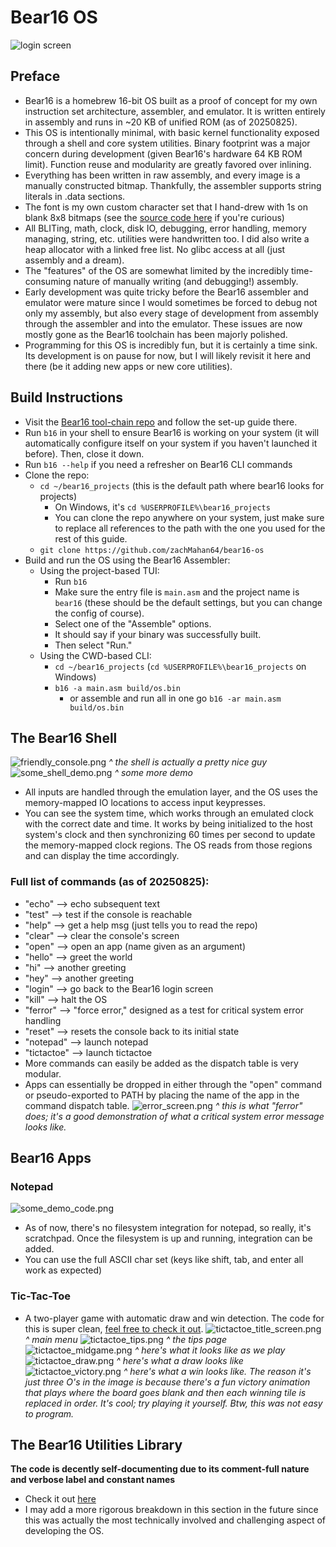 # Bear16 OS
![login screen](screenshots/login_screen.png)
## Preface
- Bear16 is a homebrew 16-bit OS built as a proof of concept for my own instruction set architecture, assembler, and emulator. It is written entirely in assembly and runs in ~20 KB of unified ROM (as of 20250825).
- This OS is intentionally minimal, with basic kernel functionality exposed through a shell and core system utilities. Binary footprint was a major concern during development (given Bear16's hardware 64 KB ROM limit). Function reuse and modularity are greatly favored over inlining.
- Everything has been written in raw assembly, and every image is a manually constructed bitmap. Thankfully, the assembler supports string literals in .data sections.
- The font is my own custom character set that I hand-drew with 1s on blank 8x8 bitmaps (see the [source code here](text_processing.asm) if you're curious)
- All BLITing, math, clock, disk IO, debugging, error handling, memory managing, string, etc. utilities were handwritten too. I did also write a heap allocator with a linked free list. No glibc access at all (just assembly and a dream).
- The "features" of the OS are somewhat limited by the incredibly time-consuming nature of manually writing (and debugging!) assembly.
- Early development was quite tricky before the Bear16 assembler and emulator were mature since I would sometimes be forced to debug not only my assembly, but also every stage of development from assembly through the assembler and into the emulator. These issues are now mostly gone as the Bear16 toolchain has been majorly polished.
- Programming for this OS is incredibly fun, but it is certainly a time sink. Its development is on pause for now, but I will likely revisit it here and there (be it adding new apps or new core utilities).
## Build Instructions
- Visit the [Bear16 tool-chain repo](https://github.com/zachMahan64/bear16) and follow the set-up guide there.
- Run `b16` in your shell to ensure Bear16 is working on your system (it will automatically configure itself on your system if you haven't launched it before). Then, close it down.
- Run `b16 --help` if you need a refresher on Bear16 CLI commands
- Clone the repo:
  - `cd ~/bear16_projects` (this is the default path where bear16 looks for projects) 
    - On Windows, it's `cd %USERPROFILE%\bear16_projects`
    - You can clone the repo anywhere on your system, just make sure to replace all references to the path with the one you used for the rest of this guide.
  - `git clone https://github.com/zachMahan64/bear16-os`
- Build and run the OS using the Bear16 Assembler:
  - Using the project-based TUI:
    - Run `b16` 
    - Make sure the entry file is `main.asm` and the project name is `bear16` (these should be the default settings, but you can change the config of course).
    - Select one of the "Assemble" options.
    - It should say if your binary was successfully built.
    - Then select "Run."
  - Using the CWD-based CLI:
    - `cd ~/bear16_projects` (`cd %USERPROFILE%\bear16_projects` on Windows)
    - `b16 -a main.asm build/os.bin`
      - or assemble and run all in one go `b16 -ar main.asm build/os.bin`

## The Bear16 Shell
![friendly_console.png](screenshots/friendly_console.png)
*^ the shell is actually a pretty nice guy*
![some_shell_demo.png](screenshots/some_shell_demo.png)
*^ some more demo*
- All inputs are handled through the emulation layer, and the OS uses the memory-mapped IO locations to access input keypresses.
- You can see the system time, which works through an emulated clock with the correct date and time. It works by being initialized to the host system's clock and then synchronizing 60 times per second to update the memory-mapped clock regions. The OS reads from those regions and can display the time accordingly.
### Full list of commands (as of 20250825):
- "echo" --> echo subsequent text
- "test" --> test if the console is reachable
- "help" --> get a help msg (just tells you to read the repo) 
- "clear" --> clear the console's screen
- "open" --> open an app (name given as an argument)
- "hello" --> greet the world
- "hi" --> another greeting
- "hey" --> another greeting
- "login" --> go back to the Bear16 login screen
- "kill" --> halt the OS
- "ferror" --> "force error," designed as a test for critical system error handling
- "reset" --> resets the console back to its initial state
- "notepad" --> launch notepad
- "tictactoe" --> launch tictactoe
- More commands can easily be added as the dispatch table is very modular.
- Apps can essentially be dropped in either through the "open" command or pseudo-exported to PATH by placing the name of the app in the command dispatch table.
![error_screen.png](screenshots/error_screen.png)
*^ this is what "ferror" does; it's a good demonstration of what a critical system error message looks like.*

## Bear16 Apps
### Notepad
![some_demo_code.png](screenshots/some_demo_code.png)
- As of now, there's no filesystem integration for notepad, so really, it's scratchpad. Once the filesystem is up and running, integration can be added.
- You can use the full ASCII char set (keys like shift, tab, and enter all work as expected)
### Tic-Tac-Toe
- A two-player game with automatic draw and win detection. The code for this is super clean, [feel free to check it out](apps/tictactoe/main.asm).
![tictactoe_title_screen.png](screenshots/tictactoe_title_screen.png)
*^ main menu*
![tictactoe_tips.png](screenshots/tictactoe_tips.png)
*^ the tips page*
![tictactoe_midgame.png](screenshots/tictactoe_midgame.png)
*^ here's what it looks like as we play*
![tictactoe_draw.png](screenshots/tictactoe_draw.png)
*^ here's what a draw looks like*
![tictactoe_victory.png](screenshots/tictactoe_victory.png)
*^ here's what a win looks like. The reason it's just three O's in the image is because there's a fun victory animation that plays where the board goes blank and then each winning tile is replaced in order. It's cool; try playing it yourself. Btw, this was not easy to program.*
## The Bear16 Utilities Library
**The code is decently self-documenting due to its comment-full nature and verbose label and constant names**
- Check it out [here](util/)
- I may add a more rigorous breakdown in this section in the future since this was actually the most technically involved and challenging aspect of developing the OS.